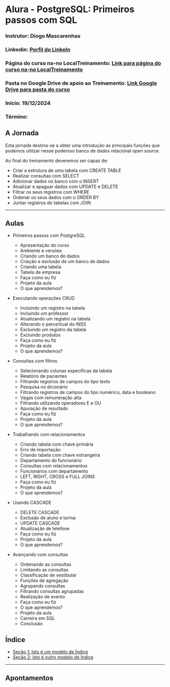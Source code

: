 # Alura - PostgreSQL: Primeiros passos com SQL

### **Instrutor**: Diogo Mascarenhas
### **Linkedin**: [Perfil do LinkeIn](ColeAquiLinkPaginaPerfilLinkedinInstrutor)
### **Página do curso na-no LocalTreinamento**: [Link para página do curso na-no LocalTreinamento](ColeAquiLinkPaginaLocalTreinamento)
### **Pasta no Google Drive de apoio ao Treinamento**: [Link Google Drive para pasta do curso](ColeAquiLinkPaginaPastaApoioTreinamento)
### **Início**: 19/12/2024
### **Término**: 

## A Jornada

Esta jornada destina-se a obter uma introdução às principais funções que podemos utilizar nesse poderoso banco de dados relacional open source.

Ao final do treinamento deveremos ser capaz de:

- Criar a estrutura de uma tabela com CREATE TABLE
- Realizar consultas com SELECT
- Adicionar dados no banco com o INSERT
- Atualizar e apaguar dados com UPDATE e DELETE
- Filtrar os seus registros com WHERE
- Ordenar os seus dados com o ORDER BY
- Juntar registros de tabelas com JOIN

---

## Aulas

- Primeiros passos com PostgreSQL
  - Apresentação do curso
  - Ambiente e versões
  - Criando um banco de dados
  - Criação e exclusão de um banco de dados
  - Criando uma tabela
  - Tabela de empresa
  - Faça como eu fiz
  - Projeto da aula
  - O que aprendemos?

- Executando operações CRUD
  - Incluindo um registro na tabela
  - Incluindo um professor
  - Atualizando um registro na tabela
  - Alterando o percentual do INSS
  - Excluindo um registro da tabela
  - Excluindo produtos
  - Faça como eu fiz
  - Projeto da aula
  - O que aprendemos?

- Consultas com filtros
  - Selecionando colunas específicas da tabela
  - Relatório de pacientes
  - Filtrando registros de campos do tipo texto
  - Pesquisa no dicionário
  - Filtrando registros de campos do tipo numérico, data e booleano
  - Vagas com remuneração alta
  - Filtrando utilizando operadores E e OU
  - Apuração de resultado
  - Faça como eu fiz
  - Projeto da aula
  - O que aprendemos?

- Trabalhando com relacionamentos
  - Criando tabela com chave primária
  - Erro de importação
  - Criando tabela com chave estrangeira
  - Departamento do funcionário
  - Consultas com relacionamentos
  - Funcionários com departamento
  - LEFT, RIGHT, CROSS e FULL JOINS
  - Faça como eu fiz
  - Projeto da aula
  - O que aprendemos?

- Usando CASCADE
  - DELETE CASCADE
  - Exclusão de aluno e turma
  - UPDATE CASCADE
  - Atualização de telefone
  - Faça como eu fiz
  - Projeto da aula
  - O que aprendemos?

- Avançando com consultas
  - Ordenando as consultas
  - Limitando as consultas
  - Classificação de vestibular
  - Funções de agregação
  - Agrupando consultas
  - Filtrando consultas agrupadas
  - Realização de evento
  - Faça como eu fiz
  - O que aprendemos?
  - Projeto da aula
  - Carreira em SQL
  - Conclusão

## Índice

- [Seção 1: Isto é um modelo de Índice](#seção-1-isto-é-um-modelo-de-índice)
- [Seção 2: Isto é outro modelo de Índice](#seção-2-isto-é-outro-modelo-de-índice)

---

## Apontamentos


